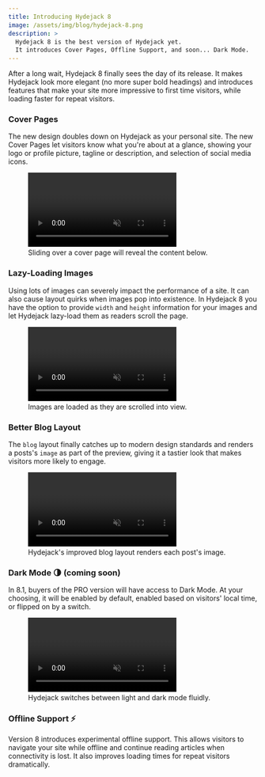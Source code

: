 ```yaml
---
title: Introducing Hydejack 8
image: /assets/img/blog/hydejack-8.png
description: >
  Hydejack 8 is the best version of Hydejack yet.
  It introduces Cover Pages, Offline Support, and soon... Dark Mode.
---
```


After a long wait, Hydejack 8 finally sees the day of its release. It makes Hydejack look more elegant (no more super bold headings) and introduces features that make your site more impressive to first time visitors, while loading faster for repeat visitors.


### Cover Pages

The new design doubles down on Hydejack as your personal site. The new Cover Pages let visitors know what you're about at a glance, showing your logo or profile picture, tagline or description, and selection of social media icons.

<figure>
  <video src="/assets/video/cover-page.mp4" class="border" controls muted autoplay loop><img data-ignore alt="Cover page slide animation" src="/assets/img/blog/cover-page.jpg"/></video>
  <figcaption>Sliding over a cover page will reveal the content below.</figcaption>
</figure>


### Lazy-Loading Images

Using lots of images can severely impact the performance of a site. It can also cause layout quirks when images pop into existence.
In Hydejack 8 you have the option to provide `width` and `height` information for your images and let Hydejack lazy-load them as readers scroll the page.

<figure>
  <video src="/assets/video/lazy-images.mp4" class="border" controls muted autoplay loop><img data-ignore alt="Lazy loading demo" src="/assets/img/blog/lazy-images.jpg"/></video>
  <figcaption>Images are loaded as they are scrolled into view.</figcaption>
</figure>


### Better Blog Layout

The `blog` layout finally catches up to modern design standards and renders a posts's `image` as part of the preview, giving it a tastier look that makes visitors more likely to engage.

<figure>
  <video src="/assets/video/blog-layout.mp4" class="border" controls muted autoplay loop><img data-ignore alt="Scrolling through the blog layout" src="/assets/img/blog/blog-layout.jpg"/></video>
  <figcaption>Hydejack's improved blog layout renders each post's image.</figcaption>
</figure>


### Dark Mode 🌗 (coming soon)

In 8.1, buyers of the PRO version will have access to Dark Mode. At your choosing, it will be enabled by default, enabled based on visitors' local time, or flipped on by a switch.

<figure>
  <video src="/assets/video/dark-mode.mp4" class="border" controls muted autoplay loop><img data-ignore alt="Dark Mode Teaser" src="/assets/img/blog/dark-mode.jpg"/></video>
  <figcaption>Hydejack switches between light and dark mode fluidly.</figcaption>
</figure>


### Offline Support ⚡️

Version 8 introduces experimental offline support. This allows visitors to navigate your site while offline and continue reading articles when connectivity is lost. It also improves loading times for repeat visitors dramatically.
